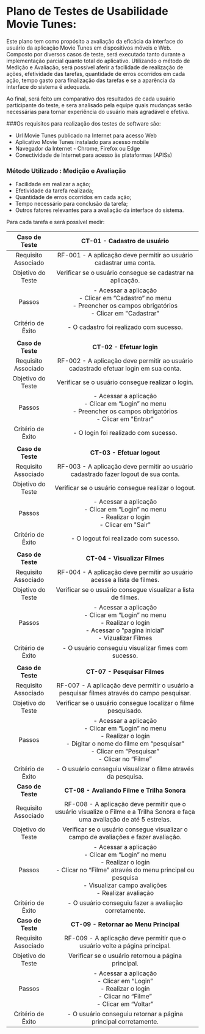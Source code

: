 # Plano de Testes de Usabilidade Movie Tunes:

Este plano tem como propósito a avaliação da eficácia da interface do usuário da aplicação Movie Tunes em dispositivos móveis e Web. Composto por diversos casos de teste, será executado tanto durante a implementação parcial quanto total do aplicativo. Utilizando o método de Medição e Avaliação, será possível aferir a facilidade de realização de ações, efetividade das tarefas, quantidade de erros ocorridos em cada ação, tempo gasto para finalização das tarefas e se a aparência da interface do sistema é adequada.

Ao final, será feito um comparativo dos resultados de cada usuário participante do teste, e sera analisado pela equipe quais mudanças serão necessárias para tornar experiência do usuário mais agradável e efetiva.

###Os requisitos para realização dos testes de software são:

- Url Movie Tunes publicado na Internet para acesso Web
- Aplicativo Movie Tunes instalado para acesso mobile
- Navegador da Internet - Chrome, Firefox ou Edge
- Conectividade de Internet para acesso às plataformas (APISs)

### Método Utilizado : Medição e Avaliação

- Facilidade em realizar a ação;
- Efetividade da tarefa realizada;
- Quantidade de erros ocorridos em cada ação;
- Tempo necessário para conclusão da tarefa;
- Outros fatores relevantes para a avaliação da interface do sistema.

Para cada tarefa e será possível medir:

| **Caso de Teste** 	| **CT-01 - Cadastro de usuário** 	|
|:---:	|:---:	|
|	Requisito Associado 	| RF-001 - A aplicação deve permitir ao usuário cadastrar uma conta. |
| Objetivo do Teste 	| Verificar se o usuário consegue se cadastrar na aplicação. |
| Passos 	| - Acessar a aplicação <br> - Clicar em “Cadastro” no menu <br> - Preencher os campos obrigatórios <br> - Clicar em "Cadastrar" |
|Critério de Êxito | - O cadastro foi realizado com sucesso. |
|  	|  	|
| **Caso de Teste** 	| **CT-02 - Efetuar login** 	|
|	Requisito Associado 	| RF-002 - A aplicação deve permitir ao usuário cadastrado efetuar login em sua conta. |
| Objetivo do Teste 	| Verificar se o usuário consegue realizar o login. |
| Passos 	| - Acessar a aplicação <br> - Clicar em “Login” no menu <br> - Preencher os campos obrigatórios <br> - Clicar em "Entrar" |
|Critério de Êxito | - O login foi realizado com sucesso. |
|  	|  	|
| **Caso de Teste** 	| **CT-03 - Efetuar logout** 	|
|	Requisito Associado 	| RF-003 - A aplicação deve permitir ao usuário cadastrado fazer logout de sua conta. |
| Objetivo do Teste 	| Verificar se o usuário consegue realizar o logout. |
| Passos 	| - Acessar a aplicação <br> - Clicar em “Login” no menu <br> - Realizar o login <br> - Clicar em "Sair" |
|Critério de Êxito | - O logout foi realizado com sucesso. |
|  	|  	|
| **Caso de Teste** 	| **CT-04 - Visualizar Filmes** 	|
|	Requisito Associado 	| RF-004 - A aplicação deve permitir ao usuário acesse a lista de filmes. |
| Objetivo do Teste 	| Verificar se o usuário consegue visualizar a lista de filmes. |
| Passos 	| - Acessar a aplicação <br> - Clicar em “Login” no menu <br> - Realizar o login <br> - Acessar o "pagina inicial" <br> - Vizualizar Filmes <br>|
|Critério de Êxito | - O usuário conseguiu visualizar fimes com sucesso. |
|  	|  	|
| **Caso de Teste** 	| **CT-07 - Pesquisar Filmes** 	|
|	Requisito Associado 	| RF-007 - A aplicação deve permitir o usuário a pesquisar filmes através do campo pesquisar. |
| Objetivo do Teste 	| Verificar se o usuário  consegue localizar o filme pesquisado. |
| Passos 	| - Acessar a aplicação <br> - Clicar em “Login” no menu <br> - Realizar o login <br> - Digitar o nome do filme em “pesquisar”<br> - Clicar em “Pesquisar”<br> - Clicar no “Filme” |
|Critério de Êxito | - O usuário conseguiu visualizar o filme através da pesquisa. |
| **Caso de Teste** 	| **CT-08 - Avaliando Filme e Trilha Sonora** 	|
|	Requisito Associado 	| RF-008 - A aplicação deve permitir que o usuário visualize o Filme e a Trilha Sonora e faça uma avaliação de até 5 estrelas. |
| Objetivo do Teste 	| Verificar se o usuário consegue visualizar o campo de avaliações e fazer avaliação. |
| Passos 	| - Acessar a aplicação <br> - Clicar em “Login” no menu <br> - Realizar o login <br> - Clicar no “Filme” através do menu principal ou pesquisa <br> - Visualizar campo avalições <br> - Realizar avaliação |
|Critério de Êxito | - O usuário conseguiu fazer a avaliação corretamente. |
| **Caso de Teste** 	| **CT-09 - Retornar ao Menu Principal** 	|
|	Requisito Associado 	| RF-009 - A aplicação deve permitir que o usuário volte a página principal. |
| Objetivo do Teste 	|Verificar se o usuário retornou a página principal. |
| Passos 	| - Acessar a aplicação <br> - Clicar em “Login” <br> - Realizar o login <br> - Clicar no “Filme” <br> - Clicar em “Voltar” <br>|
|Critério de Êxito | - O usuário conseguiu retornar a página principal corretamente. |


